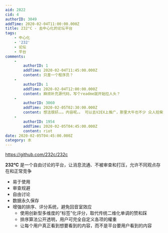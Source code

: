 ```yaml
---
aid: 2822
cid: 4
authorID: 3049
addTime: 2020-02-04T11:00:00.000Z
title: 232°C - 去中心化的论坛平台
tags:
    - 中心化
    - '232'
    - 论坛
    - 平台
comments:
    -
        authorID: 1
        addTime: 2020-02-04T11:45:00.000Z
        content: 只差一个程序员？
    -
        authorID: 1
        addTime: 2020-02-04T12:00:00.000Z
        content: 麻烦补充源代码，写个readme就开始拉人头？
    -
        authorID: 3060
        addTime: 2020-02-05T02:30:00.000Z
        content: 想法很好。。。内容呢。。 可以去V2EX上推广，那里大牛也不少 众人拾柴火焰高
    -
        authorID: 1954
        addTime: 2020-02-05T04:45:00.000Z
        content: riot
date: 2020-02-05T04:45:00.000Z
category: 水
---
```


https://github.com/232c/232c

**232°C** 是一个自由讨论的平台，让消息流通、不被审查和打压，允许不同观点存在和正常竞争

*   易于使用
*   审查规避
*   自由讨论
*   数据永久保存
*   增强的排序、评分系统，避免回音室效应
    *   使用创新型多维度的“标签”化评分，取代传统二维化单调的赞和踩
    *   排序算法公开透明，用户可完全自定义各项的權重
    *   让每个用户真正看到想要看到的内容，而不是平台要用户看到的内容
